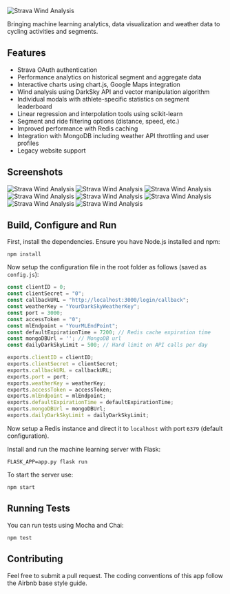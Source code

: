 ![Strava Wind Analysis](https://i.imgur.com/9eaXBJu.png)

Bringing machine learning analytics, data visualization and weather data to cycling activities and segments.

## Features
* Strava OAuth authentication
* Performance analytics on historical segment and aggregate data
* Interactive charts using chart.js, Google Maps integration
* Wind analysis using DarkSky API and vector manipulation algorithm
* Individual modals with athlete-specific statistics on segment leaderboard
* Linear regression and interpolation tools using scikit-learn
* Segment and ride filtering options (distance, speed, etc.)
* Improved performance with Redis caching
* Integration with MongoDB including weather API throttling and user profiles
* Legacy website support

## Screenshots
![Strava Wind Analysis](https://i.imgur.com/IBPMPKc.png)
![Strava Wind Analysis](https://i.imgur.com/oVIZfPT.png)
![Strava Wind Analysis](https://i.imgur.com/IQpQnBx.png)
![Strava Wind Analysis](https://i.imgur.com/pP6sWZ4.png)
![Strava Wind Analysis](https://i.imgur.com/OIxU9fs.png)
![Strava Wind Analysis](https://i.imgur.com/5HmgqvX.png)
![Strava Wind Analysis](https://i.imgur.com/bfIdaud.png)
![Strava Wind Analysis](https://i.imgur.com/U33jx8U.png)


## Build, Configure and Run
First, install the dependencies. Ensure you have Node.js installed and npm:
```shell
npm install
```

Now setup the configuration file in the root folder as follows (saved as `config.js`):
```javascript
const clientID = 0;
const clientSecret = "0";
const callbackURL = "http://localhost:3000/login/callback";
const weatherKey = "YourDarkSkyWeatherKey";
const port = 3000;
const accessToken = "0";
const mlEndpoint = "YourMLEndPoint";
const defaultExpirationTime = 7200; // Redis cache expiration time
const mongoDBUrl = ''; // MongoDB url
const dailyDarkSkyLimit = 500; // Hard limit on API calls per day

exports.clientID = clientID;
exports.clientSecret = clientSecret;
exports.callbackURL = callbackURL;
exports.port = port;
exports.weatherKey = weatherKey;
exports.accessToken = accessToken;
exports.mlEndpoint = mlEndpoint;
exports.defaultExpirationTime = defaultExpirationTime;
exports.mongoDBUrl = mongoDBUrl;
exports.dailyDarkSkyLimit = dailyDarkSkyLimit;
```

Now setup a Redis instance and direct it to `localhost` with port `6379` (default configuration).

Install and run the machine learning server with Flask:

```shell
FLASK_APP=app.py flask run
```

To start the server use:
```shell
npm start
```

## Running Tests
You can run tests using Mocha and Chai:
```shell
npm test
```

## Contributing
Feel free to submit a pull request. The coding conventions of this app follow the Airbnb base style guide.